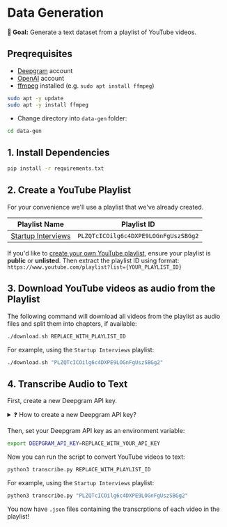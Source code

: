 # Data Generation

**🎯 Goal:** Generate a text dataset from a playlist of YouTube videos.

## Preqrequisites

- [Deepgram](https://deepgram.com/) account
- [OpenAI](https://platform.openai.com/) account
- [ffmpeg](https://ffmpeg.org/) installed (e.g. `sudo apt install ffmpeg`)
```bash
sudo apt -y update
sudo apt -y install ffmpeg
```

- Change directory into `data-gen` folder:
```bash
cd data-gen
```

## 1. Install Dependencies

```bash
pip install -r requirements.txt
```

## 2. Create a YouTube Playlist

For your convenience we'll use a playlist that we've already created.

| Playlist Name | Playlist ID |
| --- | --- |
| [Startup Interviews](https://www.youtube.com/playlist?list=PLZQTcICOilg6c4DXPE9LOGnFgUszSBGg2) | `PLZQTcICOilg6c4DXPE9LOGnFgUszSBGg2` |

If you'd like to [create your own YouTube playlist](https://support.google.com/youtube/answer/57792), ensure your playlist is **public** or **unlisted**.
Then extract the playlist ID using format: `https://www.youtube.com/playlist?list={YOUR_PLAYLIST_ID}`

## 3. Download YouTube videos as audio from the Playlist

The following command will download all videos from the playlist as audio files and split them into chapters, if available:

```bash
./download.sh REPLACE_WITH_PLAYLIST_ID
```

For example, using the `Startup Interviews` playlist:

```bash
./download.sh "PLZQTcICOilg6c4DXPE9LOGnFgUszSBGg2"
```

## 4. Transcribe Audio to Text

First, create a new Deepgram API key.

<details>
<summary>❓ How to create a new Deepgram API key?</summary>

1. Click `API Keys` in the left sidebar.

![image](https://github.com/Glavin001/Expertise-by-AI/assets/1885333/550cd7de-05c5-49da-ada1-b2e3fcd4cac7)

2. Click `Create API Key` button.

![image](https://github.com/Glavin001/Expertise-by-AI/assets/1885333/02a6f971-6f5b-4148-afe4-58f7b4820848)

3. Select `Member` and click `Create Key` button.

![image](https://github.com/Glavin001/Expertise-by-AI/assets/1885333/1d10b6c3-6c11-406b-b738-f7ea9869675c)

4. Copy the API key.

</details>

Then, set your Deepgram API key as an environment variable:

```bash
export DEEPGRAM_API_KEY=REPLACE_WITH_YOUR_API_KEY
```

Now you can run the script to convert YouTube videos to text:

```bash
python3 transcribe.py REPLACE_WITH_PLAYLIST_ID
```

For example, using the `Startup Interviews` playlist:

```bash
python3 transcribe.py "PLZQTcICOilg6c4DXPE9LOGnFgUszSBGg2"
```

You now have `.json` files containing the transcrptions of each video in the playlist!
